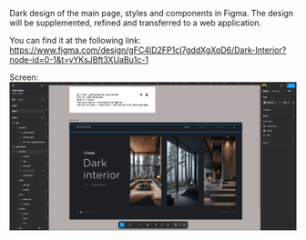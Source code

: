 Dark design of the main page, styles and components in Figma.
The design will be supplemented, refined and transferred to a web application.

You can find it at the following link:
https://www.figma.com/design/gFC4ID2FP1cI7gddXgXqD6/Dark-Interior?node-id=0-1&t=yYKsJBft3XUaBu1c-1

Screen:
![img.png](img.png)